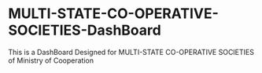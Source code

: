 # MULTI-STATE-CO-OPERATIVE-SOCIETIES-DashBoard
This is a DashBoard Designed for MULTI-STATE CO-OPERATIVE SOCIETIES of Ministry of Cooperation
